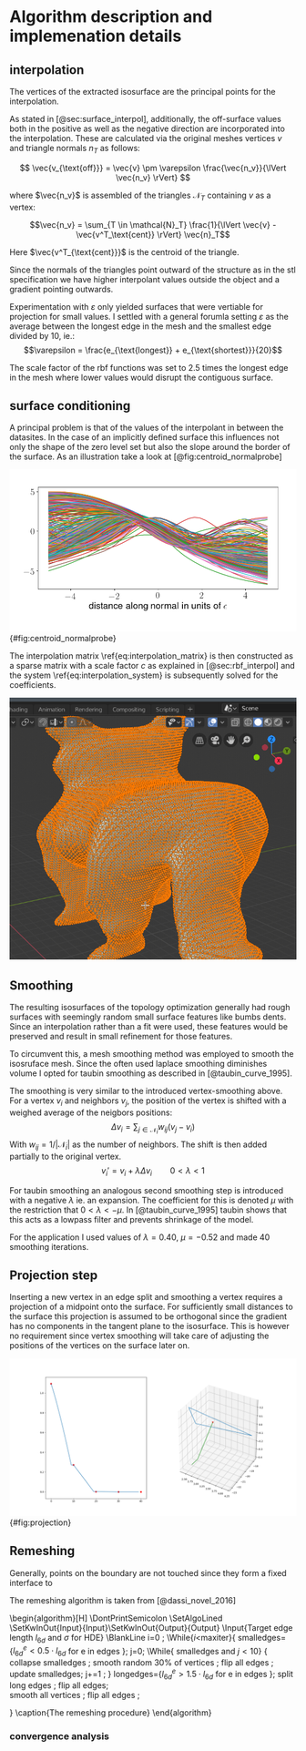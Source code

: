 
# Algorithm description and implemenation details

## interpolation 
The vertices of the extracted isosurface are the principal points for the interpolation.

As stated in [@sec:surface_interpol], additionally, the off-surface values both in the positive as well as the negative direction are 
incorporated into the interpolation. These are calculated via the original meshes vertices $v$ and triangle normals $n_T$ as follows:

$$ \vec{v_{\text{off}}} = \vec{v} \pm \varepsilon \frac{\vec{n_v}}{\lVert \vec{n_v} \rVert} $$

where $\vec{n_v}$ is assembled of the triangles $\mathcal{N}_T$ containing $v$ as a vertex:

$$\vec{n_v} = \sum_{T \in \mathcal{N}_T} \frac{1}{\lVert \vec{v} - \vec{v^T_\text{cent}} \rVert} \vec{n}_T$$

Here $\vec{v^T_{\text{cent}}}$ is the centroid of the triangle.

Since the normals of the triangles point outward of the structure as in the stl specification we have higher interpolant values outside
the object and a gradient pointing outwards.

Experimentation with $\varepsilon$ only yielded surfaces that were vertiable for projection for small values.
I settled with a general forumla setting $\varepsilon$ as the average between the longest edge in the mesh and the smallest edge 
divided by 10, ie.:
$$\varepsilon = \frac{e_{\text{longest}} + e_{\text{shortest}}}{20}$$

The scale factor of the rbf functions was set to 2.5 times the longest edge in the mesh where lower values would disrupt the contiguous 
surface.


## surface conditioning
A principal problem is that of the values of the interpolant in between the datasites.
In the case of an implicitly defined surface this influences not only the shape of the zero level set but also the slope
around the border of the surface.
As an illustration take a look at [@fig:centroid_normalprobe]

![Interpolant values along the normal direction sampled at the triangle centroids](./source/figures/centroid_normalprobe.png){#fig:centroid_normalprobe}






The interpolation matrix \ref{eq:interpolation_matrix} is then constructed as a sparse matrix with a scale factor $c$ as explained in
[@sec:rbf_interpol] and the system \ref{eq:interpolation_system} is subsequently solved for the coefficients.

 

![A testmodel interpolated with the Wendland functions](./source/figures/cat_cubes_isosurf.png)

## Smoothing
The resulting isosurfaces of the topology optimization generally had rough surfaces with seemingly random small 
surface features like bumbs dents. Since an interpolation rather than a fit were used, these features would be preserved and result
in small refinement for those features.

To circumvent this, a mesh smoothing method was employed to smooth the isosruface mesh.
Since the often used laplace smoothing diminishes volume I opted for taubin smoothing as described in [@taubin_curve_1995].

The smoothing is very similar to the introduced vertex-smoothing above. For a vertex $v_i$ and neighbors $v_j$, the position
of the vertex is shifted with a weighed average of the neigbors positions:
$$\Delta v_i = \sum_{j \in \mathcal{N}_i} w_{ij} (v_j - v_i)$$
With $w_{ij}=1/|\mathcal{N}_i|$ as the number of neighbors. The shift is then added partially to the original vertex.
$$v_i' = v_i + \lambda \Delta v_i \qquad 0<\lambda<1$$

For taubin smoothing an analogous second smoothing step is introduced with a negative $\lambda$ ie. an expansion.
The coefficient for this is denoted $\mu$ with the restriction that $0< \lambda < -\mu$.
In [@taubin_curve_1995] taubin shows that this acts as a lowpass filter and prevents shrinkage of the model.

For the application I used values of $\lambda = 0.40$, $\mu=-0.52$ and made 40 smoothing iterations.



## Projection step

Inserting a new vertex in an edge split and smoothing a vertex requires a projection of a midpoint onto the surface.
For sufficiently small distances to the surface this projection is assumed to be orthogonal since the gradient has no components
in the tangent plane to the isosurface.
This is however no requirement since vertex smoothing will take care of adjusting the positions of the vertices on the surface later on.

![Fast convergence of the gradient descent onto the surface for a steplength of 1](./source/figures/projection_steps.png){#fig:projection} 


## Remeshing 

Generally, points on the boundary are not touched since they form a fixed interface to 

The remeshing algorithm is taken from [@dassi_novel_2016]

\begin{algorithm}[H]
\DontPrintSemicolon
\SetAlgoLined
\SetKwInOut{Input}{Input}\SetKwInOut{Output}{Output}
\Input{Target edge length $l_{6d}$ and  $\sigma$ for HDE}
\BlankLine
i=0 \;
\While{$i<$maxiter}{
    smalledges=\{$l_{6d}^e < 0.5 \cdot l_{6d}$ for e in edges \}\;
    j=0\;
    \While{ smalledges and $j<10$}
	    {
	    collapse smalledges \;
	    smooth random 30\% of vertices \;
	    flip all edges \;
	    update smalledges\;
	    j+=1 \;
	    }
     longedges=\{$l_{6d}^e > 1.5 \cdot l_{6d}$ for e in edges \}\;
     split long edges \;
     flip all edges;\
     smooth all vertices \;
     flip all edges \;

}
\caption{The remeshing procedure}
\end{algorithm} 



### convergence analysis

